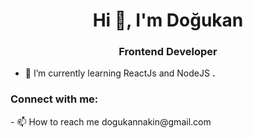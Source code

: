 <h1 align="center">Hi 👋, I'm Doğukan</h1>
<h3 align="center">Frontend Developer</h3>

- 🌱 I’m currently learning ReactJs and NodeJS **.**


<h3 align="left">Connect with me:</h3>
<p align="left">
  - 📫 How to reach me dogukannakin@gmail.com
</p>

